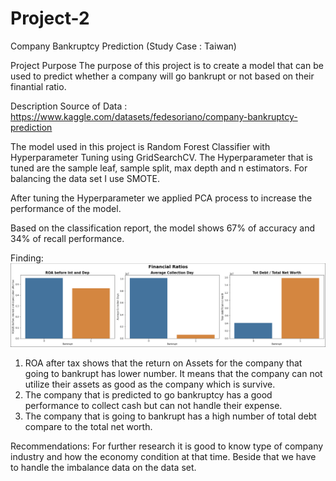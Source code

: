# Project-2

Company Bankruptcy Prediction (Study Case : Taiwan)

Project Purpose
The purpose of this project is to create a model that can be used to predict whether a company will go bankrupt or not based on their finantial ratio.

Description
Source of Data : https://www.kaggle.com/datasets/fedesoriano/company-bankruptcy-prediction

The model used in this project is Random Forest Classifier with Hyperparameter Tuning using GridSearchCV.
The Hyperparameter that is tuned are the sample leaf, sample split, max depth and n estimators.
For balancing the data set I use SMOTE.

After tuning the Hyperparameter we applied PCA process to increase the performance of the model.

Based on the classification report, the model shows 67% of accuracy and 34% of recall performance.

Finding:
![This is an image](https://github.com/anggafebrianno/Project-2/blob/main/Picture%20for%20Readme.png)

1. ROA after tax shows that the return on Assets for the company that going to bankrupt has lower number. It means that the company can not utilize their assets as good as the company which is survive.
2. The company that is predicted to go bankruptcy has a good performance to collect cash but can not handle their expense.
3. The company that is going to bankrupt has a high number of total debt compare to the total net worth.

Recommendations:
For further research it is good to know type of company industry and how the economy condition at that time.
Beside that we have to handle the imbalance data on the data set.
